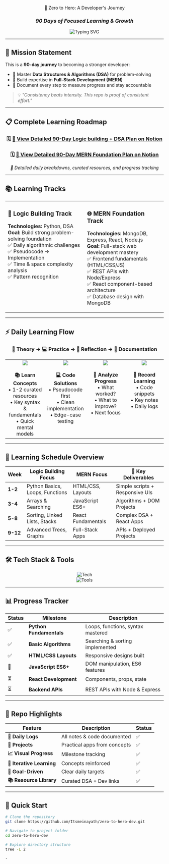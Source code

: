 <div align="center">

🚀 Zero to Hero: A Developer's Journey  
### *90 Days of Focused Learning & Growth*  

<img src="https://readme-typing-svg.herokuapp.com?font=Fira+Code&pause=1000&color=00D4FF&center=true&vCenter=true&width=600&lines=Building+Strong+Fundamentals;Mastering+DSA+%26+Full+Stack+Development;Python+%7C+MERN+Stack;90+Days+Challenge+%7C+Daily+Commitment" alt="Typing SVG" />  

</div>  

---

## 🎯 Mission Statement  

This is a **90-day journey** to becoming a stronger developer:  
- 🔹 Master **Data Structures & Algorithms (DSA)** for problem-solving  
- 🔹 Build expertise in **Full-Stack Development (MERN)**  
- 🔹 Document every step to measure progress and stay accountable  

> 💡 *"Consistency beats intensity. This repo is proof of consistent effort."*

---

## 📋 Complete Learning Roadmap  

<div align="center">

### 🗓️ [📖 View Detailed 90-Day Logic building + DSA Plan on Notion](https://holly-calliandra-fea.notion.site/90-day-logic-dsa-plan-24946bdd79e480859877c3e75a9e0821?pvs=74)

<a href="https://holly-calliandra-fea.notion.site/90-day-logic-dsa-plan-24946bdd79e480859877c3e75a9e0821?pvs=74">
<!-- <img src="https://img.shields.io/badge/Notion-000000?style=for-the-badge&logo=notion&logoColor=white" /> -->
</a>

### 🗓️ [📖 View Detailed 90-Day MERN Foundation Plan on Notion](https://holly-calliandra-fea.notion.site/90-day-logic-dsa-plan-24946bdd79e480859877c3e75a9e0821?pvs=74)
<a href="https://holly-calliandra-fea.notion.site/90-Day-MERN-Stack-Roadmap-for-Beginners-HTML-CSS-Known-24946bdd79e4801aa4a4e87d698bef21">
</a>

*📌 Detailed daily breakdowns, curated resources, and progress tracking*  

</div>

---

## 📚 Learning Tracks  

<div align="center">

<table>
  <tr>
    <td width="50%" valign="top">

### 🧠 Logic Building Track  
**Technologies:** Python, DSA  
**Goal:** Build strong problem-solving foundation  
✅ Daily algorithmic challenges  
✅ Pseudocode → Implementation  
✅ Time & space complexity analysis  
✅ Pattern recognition  

</td>
<td width="50%" valign="top">

### 🌐 MERN Foundation Track  
**Technologies:** MongoDB, Express, React, Node.js  
**Goal:** Full-stack web development mastery  
✅ Frontend fundamentals (HTML/CSS/JS)  
✅ REST APIs with Node/Express  
✅ React component-based architecture  
✅ Database design with MongoDB  

</td>
  </tr>
</table>

</div>

---

## ⚡ Daily Learning Flow  

<div align="center">

### 📖 Theory → 💻 Practice → 🤔 Reflection → 📝 Documentation  

<table>
  <tr>
    <td align="center" width="25%" valign="top">
      <img src="https://img.shields.io/badge/Theory-30--60%20min-ff6b6b?style=for-the-badge&logo=book&logoColor=white" />
      <br><br>
      <strong>📚 Learn Concepts</strong><br>
      • 1-2 curated resources<br>
      • Key syntax & fundamentals<br>
      • Quick mental models
    </td>
    <td align="center" width="25%" valign="top">
      <img src="https://img.shields.io/badge/Practice-60--120%20min-4ecdc4?style=for-the-badge&logo=code&logoColor=white" />
      <br><br>
      <strong>💻 Code Solutions</strong><br>
      • Pseudocode first<br>
      • Clean implementation<br>
      • Edge-case testing
    </td>
    <td align="center" width="25%" valign="top">
      <img src="https://img.shields.io/badge/Reflection-5--10%20min-45b7d1?style=for-the-badge&logo=lightbulb&logoColor=white" />
      <br><br>
      <strong>🤔 Analyze Progress</strong><br>
      • What worked?<br>
      • What to improve?<br>
      • Next focus
    </td>
    <td align="center" width="25%" valign="top">
      <img src="https://img.shields.io/badge/Documentation-Daily-96ceb4?style=for-the-badge&logo=markdown&logoColor=white" />
      <br><br>
      <strong>📝 Record Learning</strong><br>
      • Code snippets<br>
      • Key notes<br>
      • Daily logs
    </td>
  </tr>
</table>

</div>

---

## 📅 Learning Schedule Overview  

<div align="center">

| Week | Logic Building Focus | MERN Focus | 🎯 Key Deliverables |
|------|----------------------|------------|---------------------|
| **1-2** | Python Basics, Loops, Functions | HTML/CSS, Layouts | Simple scripts + Responsive UIs |
| **3-4** | Arrays & Searching | JavaScript ES6+ | Algorithms + DOM Projects |
| **5-8** | Sorting, Linked Lists, Stacks | React Fundamentals | Complex DSA + React Apps |
| **9-12** | Advanced Trees, Graphs | Full-Stack Apps | APIs + Deployed Projects |

</div>

---

## 🛠️ Tech Stack & Tools  

<div align="center">

![Tech](https://skillicons.dev/icons?i=python,javascript,html,css,react,nodejs,express,mongodb&theme=dark)  
![Tools](https://skillicons.dev/icons?i=vscode,git,github,postman,figma,vercel&theme=dark)

</div>

---

## 📊 Progress Tracker  

<div align="center">

| Status | Milestone | Description |
|--------|-----------|-------------|
| ✅ | **Python Fundamentals** | Loops, functions, syntax mastered |
| ✅ | **Basic Algorithms** | Searching & sorting implemented |
| ✅ | **HTML/CSS Layouts** | Responsive designs built |
| 🔄 | **JavaScript ES6+** | DOM manipulation, ES6 features |
| ⏳ | **React Development** | Components, props, state |
| ⏳ | **Backend APIs** | REST APIs with Node & Express |

</div>

---

## 🌟 Repo Highlights  

<div align="center">

| Feature | Description | Status |
|---------|-------------|--------|
| **📝 Daily Logs** | All notes & code documented | ✅ |
| **🧪 Projects** | Practical apps from concepts | ✅ |
| **📈 Visual Progress** | Milestone tracking | ✅ |
| **🔄 Iterative Learning** | Concepts reinforced | ✅ |
| **🎯 Goal-Driven** | Clear daily targets | ✅ |
| **📚 Resource Library** | Curated DSA + Dev links | ✅ |

</div>

---
## 🚀 Quick Start  

```bash
# Clone the repository
git clone https://github.com/Itsmeinayath/zero-to-hero-dev.git

# Navigate to project folder
cd zero-to-hero-dev

# Explore directory structure
tree -L 2

-





